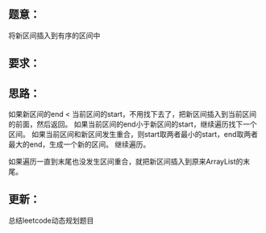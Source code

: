 ## 题意：
将新区间插入到有序的区间中

## 要求：


## 思路：
如果新区间的end < 当前区间的start，不用找下去了，把新区间插入到当前区间的前面，然后返回。
如果当前区间的end小于新区间的start，继续遍历找下一个区间。
如果当前区间和新区间发生重合，则start取两者最小的start，end取两者最大的end，生成一个新的区间。
继续遍历。

如果遍历一直到末尾也没发生区间重合，就把新区间插入到原来ArrayList的末尾。

## 更新：
总结leetcode动态规划题目

